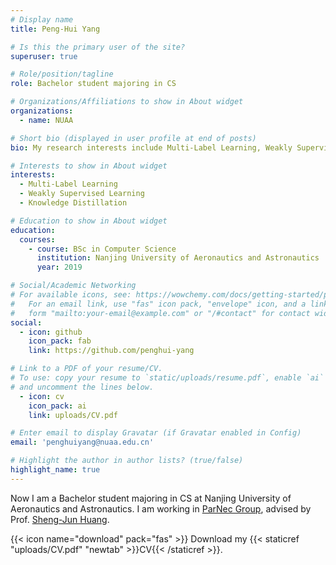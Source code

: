 ```yaml
---
# Display name
title: Peng-Hui Yang

# Is this the primary user of the site?
superuser: true

# Role/position/tagline
role: Bachelor student majoring in CS

# Organizations/Affiliations to show in About widget
organizations:
  - name: NUAA

# Short bio (displayed in user profile at end of posts)
bio: My research interests include Multi-Label Learning, Weakly Supervised Learning, Knowledge Distillation.

# Interests to show in About widget
interests:
  - Multi-Label Learning
  - Weakly Supervised Learning
  - Knowledge Distillation

# Education to show in About widget
education:
  courses:
    - course: BSc in Computer Science
      institution: Nanjing University of Aeronautics and Astronautics
      year: 2019

# Social/Academic Networking
# For available icons, see: https://wowchemy.com/docs/getting-started/page-builder/#icons
#   For an email link, use "fas" icon pack, "envelope" icon, and a link in the
#   form "mailto:your-email@example.com" or "/#contact" for contact widget.
social:
  - icon: github
    icon_pack: fab
    link: https://github.com/penghui-yang

# Link to a PDF of your resume/CV.
# To use: copy your resume to `static/uploads/resume.pdf`, enable `ai` icons in `params.toml`,
# and uncomment the lines below.
  - icon: cv
    icon_pack: ai
    link: uploads/CV.pdf

# Enter email to display Gravatar (if Gravatar enabled in Config)
email: 'penghuiyang@nuaa.edu.cn'

# Highlight the author in author lists? (true/false)
highlight_name: true
---
```


Now I am a Bachelor student majoring in CS at Nanjing University of Aeronautics and Astronautics. I am working in [ParNec Group](http://parnec.nuaa.edu.cn/), advised by Prof. [Sheng-Jun Huang](http://parnec.nuaa.edu.cn/huangsj/).

{{< icon name="download" pack="fas" >}} Download my {{< staticref "uploads/CV.pdf" "newtab" >}}CV{{< /staticref >}}.
